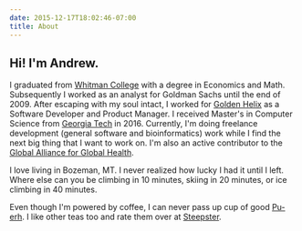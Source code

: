 ```yaml
---
date: 2015-12-17T18:02:46-07:00
title: About
---
```



## Hi! I'm Andrew.

I graduated from [Whitman College](https://www.whitman.edu/) with a degree in Economics and Math. Subsequently I worked as an analyst for Goldman Sachs until the end of 2009. After escaping with my soul intact, I worked for [Golden Helix](http://www.goldenhelix.com) as a Software Developer and Product Manager. I received Master's in Computer Science from [Georgia Tech](http://www.cc.gatech.edu/) in 2016. Currently, I'm doing freelance development (general software and bioinformatics) work while I find the next big thing that I want to work on. I'm also an active contributor to the [Global Alliance for Global Health](https://github.com/ga4gh/).

I love living in Bozeman, MT. I never realized how lucky I had it until I left. Where else can you be climbing in 10 minutes, skiing in 20 minutes, or ice climbing in 40 minutes.

Even though I'm powered by coffee, I can never pass up cup of good [Pu-erh](http://en.wikipedia.org/wiki/Pu-erh_tea). I like other teas too and rate them over at [Steepster](http://steepster.com/andrewjesaitis).
